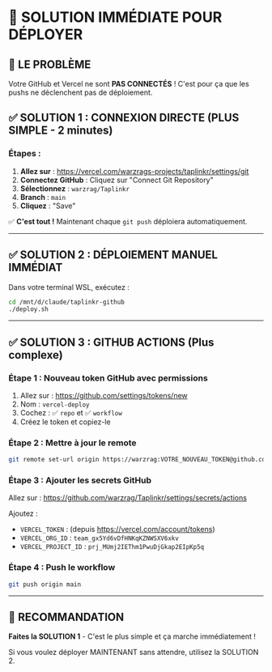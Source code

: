 # 🔴 SOLUTION IMMÉDIATE POUR DÉPLOYER

## 🚨 LE PROBLÈME
Votre GitHub et Vercel ne sont **PAS CONNECTÉS** ! C'est pour ça que les pushs ne déclenchent pas de déploiement.

## ✅ SOLUTION 1 : CONNEXION DIRECTE (PLUS SIMPLE - 2 minutes)

### Étapes :
1. **Allez sur** : https://vercel.com/warzrags-projects/taplinkr/settings/git
2. **Connectez GitHub** : Cliquez sur "Connect Git Repository"
3. **Sélectionnez** : `warzrag/Taplinkr`
4. **Branch** : `main`
5. **Cliquez** : "Save"

✅ **C'est tout !** Maintenant chaque `git push` déploiera automatiquement.

---

## ✅ SOLUTION 2 : DÉPLOIEMENT MANUEL IMMÉDIAT

Dans votre terminal WSL, exécutez :
```bash
cd /mnt/d/claude/taplinkr-github
./deploy.sh
```

---

## ✅ SOLUTION 3 : GITHUB ACTIONS (Plus complexe)

### Étape 1 : Nouveau token GitHub avec permissions
1. Allez sur : https://github.com/settings/tokens/new
2. Nom : `vercel-deploy`
3. Cochez : ✅ `repo` et ✅ `workflow`
4. Créez le token et copiez-le

### Étape 2 : Mettre à jour le remote
```bash
git remote set-url origin https://warzrag:VOTRE_NOUVEAU_TOKEN@github.com/warzrag/Taplinkr.git
```

### Étape 3 : Ajouter les secrets GitHub
Allez sur : https://github.com/warzrag/Taplinkr/settings/secrets/actions

Ajoutez :
- `VERCEL_TOKEN` : (depuis https://vercel.com/account/tokens)
- `VERCEL_ORG_ID` : `team_gx5Yd6vDfHNKqKZNWSXV6xkv`
- `VERCEL_PROJECT_ID` : `prj_MUmj2IEThm1PwuDjGkap2EIpKp5q`

### Étape 4 : Push le workflow
```bash
git push origin main
```

---

## 🎯 RECOMMANDATION

**Faites la SOLUTION 1** - C'est le plus simple et ça marche immédiatement !

Si vous voulez déployer MAINTENANT sans attendre, utilisez la SOLUTION 2.